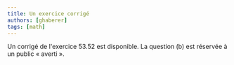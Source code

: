 ```yaml
---
title: Un exercice corrigé
authors: [ghaberer]
tags: [math]
---
```

Un corrigé de l'exercice 53.52 est disponible. La question (b) est réservée à un public « averti ».